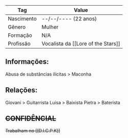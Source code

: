 | Tag        | Value                              |
| ---------- | ---------------------------------- |
| Nascimento | --/--/---- (22 anos)               | 
| Gênero     | Mulher                             |
| Formação   | N/A                                |
| Profissão  | Vocalista da [[Lore of the Stars]] |

## Informações:
Abusa de substâncias ilícitas > Maconha

## Relações:
Giovani > Guitarrista
Luisa > Baixista
Pietra > Baterista

## ~~CONFIDÊNCIAL~~
~~Trabalham no [[D.I.C.P.K]]~~